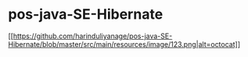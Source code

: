 # pos-java-SE-Hibernate
[[https://github.com/harinduliyanage/pos-java-SE-Hibernate/blob/master/src/main/resources/image/123.png|alt=octocat]]
